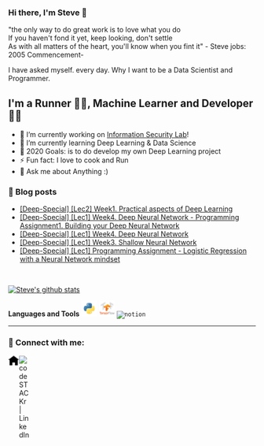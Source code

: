 ### Hi there, I'm Steve 👋
"the only way to do great work is to love what you do<br>
If you haven't fond it yet, keep looking, don't settle<br>
As with all matters of the heart, you'll know when you fint it" - Steve jobs: 2005 Commencement- <br>

I have asked myself. every day. Why I want to be a Data Scientist and Programmer. 
<br>

## I'm a Runner 🏃🏻, Machine Learner and Developer 👨‍💻
- 🔭 I’m currently working on [Information Security Lab][profile]!
- 🌱 I’m currently learning Deep Learning & Data Science
- 📗 2020 Goals: is to do develop my own Deep Learning project
- ⚡ Fun fact: I love to cook and Run
- 💬 Ask me about Anything :)

### 📕 Blog posts
<!-- BLOG-POST-LIST:START -->
- [[Deep-Special] [Lec2] Week1. Practical aspects of Deep Learning](https://deepinsight.tistory.com/155)
- [[Deep-Special] [Lec1] Week4. Deep Neural Network - Programming Assignment1. Building your Deep Neural Network](https://deepinsight.tistory.com/154)
- [[Deep-Special] [Lec1] Week4. Deep Neural Network](https://deepinsight.tistory.com/153)
- [[Deep-Special] [Lec1] Week3. Shallow Neural Network](https://deepinsight.tistory.com/152)
- [[Deep-Special] [Lec1] Programming Assignment - Logistic Regression with a Neural Network mindset](https://deepinsight.tistory.com/151)
<!-- BLOG-POST-LIST:END -->
<br>

[![Steve's github stats](https://github-readme-stats.vercel.app/api?username=steve-yj&show_icons=true&theme=dark)](https://github.com/steve-yj/github-readme-stats)<br>

**Languages and Tools** 
<code><img alt="Python" src="https://raw.githubusercontent.com/github/explore/80688e429a7d4ef2fca1e82350fe8e3517d3494d/topics/python/python.png" width="32"></code>
<code><img alt="tensorflow" src="https://raw.githubusercontent.com/github/explore/80688e429a7d4ef2fca1e82350fe8e3517d3494d/topics/tensorflow/tensorflow.png" width="32"></code>
<code><img alt="notion" height="20" src="http://logovectordl.com/wp-content/uploads/2019/11/notion-labs-inc-logo-vector.png"></code>

---
### 📩 Connect with me:

[<img align="left" alt="deepinsight.tisroty.com" width="22px" src="https://github.com/iconic/open-iconic/blob/master/svg/home.svg" />][website]
[<img align="left" alt="codeSTACKr | LinkedIn" width="22px" src="https://cdn.jsdelivr.net/npm/simple-icons@v3/icons/linkedin.svg" />][linkedin]


[profile]: https://www.notion.so/youngjoenlee/Steve-Lee-s-Portfolio-1425acd960b541c8a48adf8bb712c67e
[website]: https://deepinsight.tistory.com/
[linkedin]: https://www.linkedin.com/in/youngjeon-lee-50b033196/